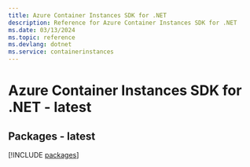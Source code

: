 ```yaml
---
title: Azure Container Instances SDK for .NET
description: Reference for Azure Container Instances SDK for .NET
ms.date: 03/13/2024
ms.topic: reference
ms.devlang: dotnet
ms.service: containerinstances
---
```

# Azure Container Instances SDK for .NET - latest
## Packages - latest
[!INCLUDE [packages](container-instances-index.md)]